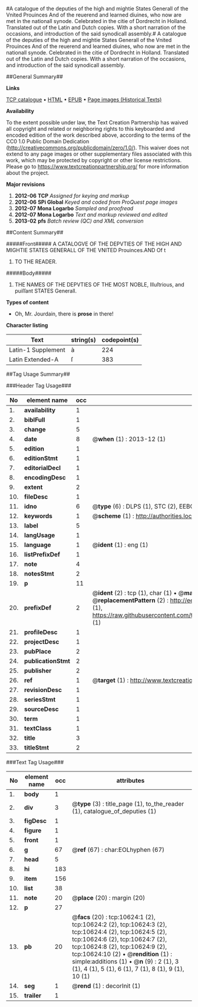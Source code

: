 #A catalogue of the deputies of the high and mightie States Generall of the Vnited Prouinces And of the reuerend and learned diuines, who now are met in the nationall synode. Celebrated in the citie of Dordrecht in  Holland. Translated out of the Latin and Dutch copies. With a short narration of the occasions, and introduction of the said synodicall assembly.#
A catalogue of the deputies of the high and mightie States Generall of the Vnited Prouinces And of the reuerend and learned diuines, who now are met in the nationall synode. Celebrated in the citie of Dordrecht in  Holland. Translated out of the Latin and Dutch copies. With a short narration of the occasions, and introduction of the said synodicall assembly.

##General Summary##

**Links**

[TCP catalogue](http://www.ota.ox.ac.uk/tcp/)  • 
[HTML](http://tei.it.ox.ac.uk/tcp/Texts-HTML/free/A20/A20663.html)  • 
[EPUB](http://tei.it.ox.ac.uk/tcp/Texts-EPUB/free/A20/A20663.epub) • 
[Page images (Historical Texts)](https://historicaltexts.jisc.ac.uk/eebo-99845705e)

**Availability**

To the extent possible under law, the Text Creation Partnership has waived all copyright and related or neighboring rights to this keyboarded and encoded edition of the work described above, according to the terms of the CC0 1.0 Public Domain Dedication (http://creativecommons.org/publicdomain/zero/1.0/). This waiver does not extend to any page images or other supplementary files associated with this work, which may be protected by copyright or other license restrictions. Please go to https://www.textcreationpartnership.org/ for more information about the project.

**Major revisions**

1. __2012-06__ __TCP__ *Assigned for keying and markup*
1. __2012-06__ __SPi Global__ *Keyed and coded from ProQuest page images*
1. __2012-07__ __Mona Logarbo__ *Sampled and proofread*
1. __2012-07__ __Mona Logarbo__ *Text and markup reviewed and edited*
1. __2013-02__ __pfs__ *Batch review (QC) and XML conversion*

##Content Summary##

#####Front#####
A CATALOGVE OF THE DEPVTIES OF THE HIGH AND MIGHTIE STATES GENERALL OF THE VNITED Prouinces.AND Of t
1. TO THE READER.

#####Body#####

1. THE NAMES OF THE DEPVTIES OF THE MOST NOBLE, Illuſtrious, and puiſſant STATES Generall.

**Types of content**

  * Oh, Mr. Jourdain, there is **prose** in there!

**Character listing**


|Text|string(s)|codepoint(s)|
|---|---|---|
|Latin-1 Supplement|à|224|
|Latin Extended-A|ſ|383|

##Tag Usage Summary##

###Header Tag Usage###

|No|element name|occ|attributes|
|---|---|---|---|
|1.|__availability__|1||
|2.|__biblFull__|1||
|3.|__change__|5||
|4.|__date__|8| @__when__ (1) : 2013-12 (1)|
|5.|__edition__|1||
|6.|__editionStmt__|1||
|7.|__editorialDecl__|1||
|8.|__encodingDesc__|1||
|9.|__extent__|2||
|10.|__fileDesc__|1||
|11.|__idno__|6| @__type__ (6) : DLPS (1), STC (2), EEBO-CITATION (1), PROQUEST (1), VID (1)|
|12.|__keywords__|1| @__scheme__ (1) : http://authorities.loc.gov/ (1)|
|13.|__label__|5||
|14.|__langUsage__|1||
|15.|__language__|1| @__ident__ (1) : eng (1)|
|16.|__listPrefixDef__|1||
|17.|__note__|4||
|18.|__notesStmt__|2||
|19.|__p__|11||
|20.|__prefixDef__|2| @__ident__ (2) : tcp (1), char (1)  •  @__matchPattern__ (2) : ([0-9\-]+):([0-9IVX]+) (1), (.+) (1)  •  @__replacementPattern__ (2) : http://eebo.chadwyck.com/downloadtiff?vid=$1&page=$2 (1), https://raw.githubusercontent.com/textcreationpartnership/Texts/master/tcpchars.xml#$1 (1)|
|21.|__profileDesc__|1||
|22.|__projectDesc__|1||
|23.|__pubPlace__|2||
|24.|__publicationStmt__|2||
|25.|__publisher__|2||
|26.|__ref__|1| @__target__ (1) : http://www.textcreationpartnership.org/docs/. (1)|
|27.|__revisionDesc__|1||
|28.|__seriesStmt__|1||
|29.|__sourceDesc__|1||
|30.|__term__|1||
|31.|__textClass__|1||
|32.|__title__|3||
|33.|__titleStmt__|2||


###Text Tag Usage###

|No|element name|occ|attributes|
|---|---|---|---|
|1.|__body__|1||
|2.|__div__|3| @__type__ (3) : title_page (1), to_the_reader (1), catalogue_of_deputies (1)|
|3.|__figDesc__|1||
|4.|__figure__|1||
|5.|__front__|1||
|6.|__g__|67| @__ref__ (67) : char:EOLhyphen (67)|
|7.|__head__|5||
|8.|__hi__|183||
|9.|__item__|156||
|10.|__list__|38||
|11.|__note__|20| @__place__ (20) : margin (20)|
|12.|__p__|27||
|13.|__pb__|20| @__facs__ (20) : tcp:10624:1 (2), tcp:10624:2 (2), tcp:10624:3 (2), tcp:10624:4 (2), tcp:10624:5 (2), tcp:10624:6 (2), tcp:10624:7 (2), tcp:10624:8 (2), tcp:10624:9 (2), tcp:10624:10 (2)  •  @__rendition__ (1) : simple:additions (1)  •  @__n__ (9) : 2 (1), 3 (1), 4 (1), 5 (1), 6 (1), 7 (1), 8 (1), 9 (1), 10 (1)|
|14.|__seg__|1| @__rend__ (1) : decorInit (1)|
|15.|__trailer__|1||
